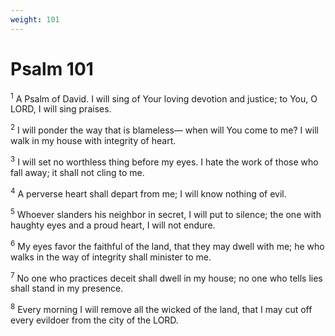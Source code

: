 ```yaml
---
weight: 101
---
```


# Psalm 101

<sup>1</sup> A Psalm of David. I will sing of Your loving devotion and justice; to You, O LORD, I will sing praises. 

<sup>2</sup> I will ponder the way that is blameless— when will You come to me? I will walk in my house with integrity of heart. 

<sup>3</sup> I will set no worthless thing before my eyes. I hate the work of those who fall away; it shall not cling to me. 

<sup>4</sup> A perverse heart shall depart from me; I will know nothing of evil. 

<sup>5</sup> Whoever slanders his neighbor in secret, I will put to silence; the one with haughty eyes and a proud heart, I will not endure. 

<sup>6</sup> My eyes favor the faithful of the land, that they may dwell with me; he who walks in the way of integrity shall minister to me. 

<sup>7</sup> No one who practices deceit shall dwell in my house; no one who tells lies shall stand in my presence. 

<sup>8</sup> Every morning I will remove all the wicked of the land, that I may cut off every evildoer from the city of the LORD. 


